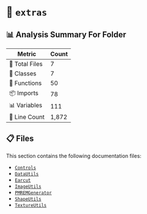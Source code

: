 # 📁 `extras`

## 📊 Analysis Summary For Folder

| Metric | Count |
|--------|-------|
| 📁 Total Files | 7 |
| 🧱 Classes | 7 |
| 🔧 Functions | 50 |
| 📦 Imports | 78 |
| 📊 Variables | 111 |
| 🔢 Line Count | 1,872 |


## 📋 Files

This section contains the following documentation files:

- [`Controls`](./Controls.md)
- [`DataUtils`](./DataUtils.md)
- [`Earcut`](./Earcut.md)
- [`ImageUtils`](./ImageUtils.md)
- [`PMREMGenerator`](./PMREMGenerator.md)
- [`ShapeUtils`](./ShapeUtils.md)
- [`TextureUtils`](./TextureUtils.md)